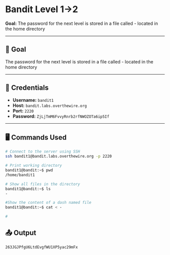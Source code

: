# Bandit Level 1->2

**Goal:** The password for the next level is stored in a file called - located in the home directory

---

## 🧠 Goal

The password for the next level is stored in a file called - located in the home directory

---

## 🔐 Credentials

- **Username:** `bandit1`
- **Host:** `bandit.labs.overthewire.org`
- **Port:** `2220`
- **Password:** `ZjLjTmM6FvvyRnrb2rfNWOZOTa6ip5If`

---

## 🖥️ Commands Used

```bash
# Connect to the server using SSH
ssh bandit1@bandit.labs.overthewire.org -p 2220

# Print working directory
bandit1@bandit:~$ pwd
/home/bandit1

# Show all files in the directory
bandit1@bandit:~$ ls
-

#Show the content of a dash named file
bandit1@bandit:~$ cat < -

#
```
## 📤 Output
```bash
263JGJPfgU6LtdEvgfWU1XP5yac29mFx
```

